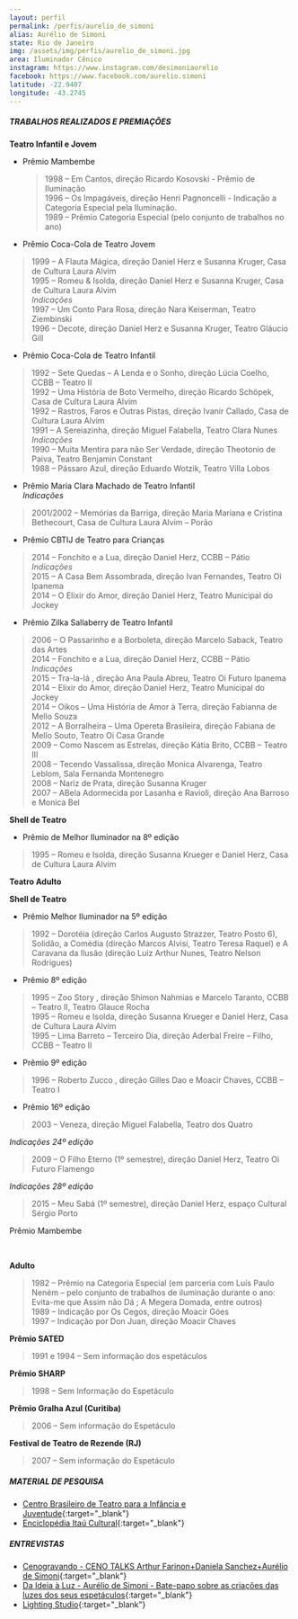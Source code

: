 ```yaml
---
layout: perfil
permalink: /perfis/aurelio_de_simoni
alias: Aurélio de Simoni
state: Rio de Janeiro
img: /assets/img/perfis/aurelio_de_simoni.jpg
area: Iluminador Cênico
instagram: https://www.instagram.com/desimoniaurelio
facebook: https://www.facebook.com/aurelio.simoni
latitude: -22.9407
longitude: -43.2745
---
```


##### **TRABALHOS REALIZADOS E PREMIAÇÕES**

**Teatro Infantil e Jovem**

* Prêmio Mambembe
  > 1998 – Em Cantos, direção Ricardo Kosovski - Prêmio de Iluminação<br>
  > 1996 – Os Impagáveis, direção Henri Pagnoncelli - Indicação a Categoria Especial pela Iluminação.<br>
  > 1989 – Prêmio Categoria Especial (pelo conjunto de trabalhos no ano)

* Prêmio Coca-Cola de Teatro Jovem
> 1999 – A Flauta Mágica, direção Daniel Herz e Susanna Kruger, Casa de Cultura Laura Alvim<br>
> 1995 – Romeu & Isolda, direção Daniel Herz e Susanna Kruger, Casa de Cultura Laura Alvim<br>
*Indicações*<br>
> 1997 – Um Conto Para Rosa, direção Nara Keiserman, Teatro Ziembinski<br>
> 1996 – Decote, direção Daniel Herz e Susanna Kruger, Teatro Gláucio Gill

* Prêmio Coca-Cola de Teatro Infantil
> 1992 – Sete Quedas – A Lenda e o Sonho, direção Lúcia Coelho, CCBB – Teatro II<br>
> 1992 – Uma História de Boto Vermelho, direção Ricardo Schöpek, Casa de Cultura Laura Alvim<br>
> 1992 – Rastros, Faros e Outras Pistas, direção Ivanir Callado, Casa de Cultura Laura Alvim<br>
> 1991 – A Sereiazinha, direção Miguel Falabella, Teatro Clara Nunes<br>
*Indicações*<br>
> 1990 – Muita Mentira para não Ser Verdade, direção Theotonio de Paiva, Teatro Benjamin Constant<br>
> 1988 – Pássaro Azul, direção Eduardo Wotzik, Teatro Villa Lobos

* Prêmio Maria Clara Machado de Teatro Infantil<br>
*Indicações*
> 2001/2002 – Memórias da Barriga, direção Maria Mariana e Cristina Bethecourt, Casa de Cultura Laura Alvim – Porão

* Prêmio CBTIJ de Teatro para Crianças
> 2014 – Fonchito e a Lua, direção Daniel Herz, CCBB – Pátio<br>
*Indicações*<br>
> 2015 – A Casa Bem Assombrada, direção Ivan Fernandes, Teatro Oi Ipanema<br>
> 2014 – O Elixir do Amor, direção Daniel Herz, Teatro Municipal do Jockey

* Prêmio Zilka Sallaberry de Teatro Infantil
> 2006 – O Passarinho e a Borboleta, direção Marcelo Saback, Teatro das Artes<br>
> 2014 – Fonchito e a Lua, direção Daniel Herz, CCBB – Pátio<br>
*Indicações*<br>
> 2015 – Tra-la-lá , direção Ana Paula Abreu, Teatro Oi Futuro Ipanema<br>
> 2014 – Elixir do Amor, direção Daniel Herz, Teatro Municipal do Jockey<br>
> 2014 – Oikos – Uma História de Amor à Terra, direção Fabianna de Mello Souza<br>
> 2012 – A Borralheira – Uma Opereta Brasileira, direção Fabiana de Mello Souto, Teatro Oi Casa Grande<br>
> 2009 – Como Nascem as Estrelas, direção Kátia Brito, CCBB – Teatro III<br>
> 2008 – Tecendo Vassalissa, direção Monica Alvarenga, Teatro Leblom, Sala Fernanda Montenegro<br>
> 2008 – Nariz de Prata, direção Susanna Kruger<br>
> 2007 –  ABela Adormecida por Lasanha e Ravioli, direção Ana Barroso e Monica Bel

**Shell de Teatro**
* Prêmio de Melhor Iluminador na 8º edição
> 1995 – Romeu e Isolda, direção Susanna Krueger e Daniel Herz, Casa de Cultura Laura Alvim

**Teatro Adulto**

**Shell de Teatro**

* Prêmio Melhor Iluminador na 5º edição
> 1992 – Dorotéia (direção Carlos Augusto Strazzer, Teatro Posto 6), Solidão, a Comédia (direção Marcos Alvisi, Teatro Teresa Raquel) e A Caravana da Ilusão (direção Luiz Arthur Nunes, Teatro Nelson Rodrigues)

* Prêmio 8º edição
> 1995 – Zoo Story , direção Shimon Nahmias e Marcelo Taranto, CCBB – Teatro II, Teatro Glauce Rocha<br>
> 1995 – Romeu e Isolda, direção Susanna Krueger e Daniel Herz, Casa de Cultura Laura Alvim<br>
> 1995 – Lima Barreto – Terceiro Dia, direção Aderbal Freire – Filho, CCBB – Teatro II

* Prêmio 9º edição
> 1996 – Roberto Zucco , direção Gilles Dao e Moacir Chaves, CCBB – Teatro I

* Prêmio 16º edição
> 2003 – Veneza, direção Miguel Falabella, Teatro dos Quatro

*Indicações 24º edição*
> 2009 – O Filho Eterno (1º semestre), direção Daniel Herz, Teatro Oi Futuro Flamengo

*Indicações 28º edição*
> 2015 – Meu Sabá (1º semestre), direção Daniel Herz, espaço Cultural Sérgio Porto

Prêmio Mambembe

<br>

**Adulto**

> 1982 – Prêmio na Categoria Especial (em parceria com Luís Paulo Neném – pelo conjunto de trabalhos de iluminação durante o ano: Evita-me que Assim não Dá ; A Megera Domada, entre outros)<br>
> 1989 – Indicação por Os Cegos, direção Moacir Góes<br>
> 1997 – Indicação por Don Juan, direção Moacir Chaves

**Prêmio SATED**
> 1991 e 1994 – Sem informação dos espetáculos

**Prêmio SHARP**
> 1998 – Sem Informação do Espetáculo

**Prêmio Gralha Azul (Curitiba)**
> 2006 – Sem informação do Espetáculo

**Festival de Teatro de Rezende (RJ)**
> 2007 – Sem informação do Espetáculo

##### **MATERIAL DE PESQUISA**

- [Centro Brasileiro de Teatro para a Infância e Juventude](https://cbtij.org.br/46440-2/){:target="_blank"}
- [Enciclopédia Itaú Cultural](http://enciclopedia.itaucultural.org.br/pessoa359324/aurelio-de-simoni){:target="_blank"}

##### **ENTREVISTAS**

- [Cenogravando - CENO TALKS Arthur Farinon+Daniela Sanchez+Aurélio de Simoni](https://www.youtube.com/watch?v=kkOv2eY8ubQ){:target="_blank"}
- [Da Ideia à Luz - Aurélio de Simoni - Bate-papo sobre as criações das luzes dos seus espetáculos](https://www.youtube.com/watch?v=ndTbWXy9x04){:target="_blank"}
- [Lighting Studio](https://www.youtube.com/watch?v=yxRsF3j27V0){:target="_blank"}
